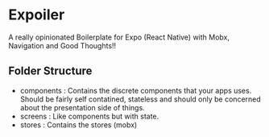 # Expoiler
A really opinionated Boilerplate for Expo (React Native) with Mobx, Navigation and Good Thoughts!!

## Folder Structure
* components : Contains the discrete components that your apps uses. Should be fairly self contatined, stateless and should only be concerned about the presentation side of things.
* screens : Like components but with state.
* stores : Contains the stores (mobx)
